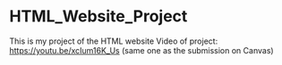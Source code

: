 # HTML_Website_Project
This is my project of the HTML website
Video of project: https://youtu.be/xcIum16K_Us (same one as the submission on Canvas) 
